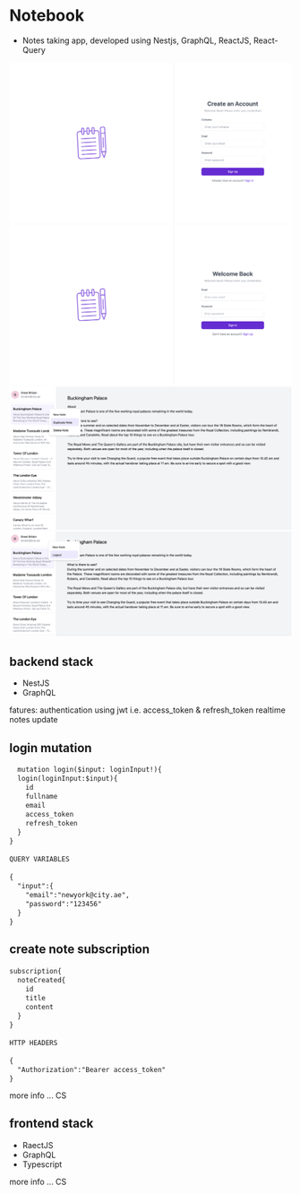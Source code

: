 # Notebook

- Notes taking app, developed using Nestjs, GraphQL, ReactJS, React-Query

![SignUp](screenshots/signup.png?raw=true "Sign Up")
![Login](screenshots/login.png?raw=true "Login")
![Note Action Popup](screenshots/note-action.png?raw=true "Action popup")
![Logout Popup](screenshots/logout.png?raw=true "Logout Popup")

## backend stack

- NestJS
- GraphQL

fatures:
authentication using jwt i.e. access_token & refresh_token
realtime notes update

## login mutation

```
  mutation login($input: loginInput!){
  login(loginInput:$input){
    id
    fullname
    email
    access_token
    refresh_token
  }
}

QUERY VARIABLES

{
  "input":{
    "email":"newyork@city.ae",
    "password":"123456"
  }
}

```

## create note subscription

```
subscription{
  noteCreated{
    id
    title
    content
  }
}

HTTP HEADERS

{
  "Authorization":"Bearer access_token"
}
```

more info ... CS

## frontend stack

- RaectJS
- GraphQL
- Typescript

more info ... CS
